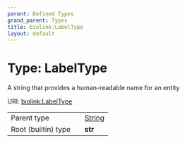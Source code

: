 ```yaml
---
parent: Defined Types
grand_parent: Types
title: biolink:LabelType
layout: default
---
```


# Type: LabelType


A string that provides a human-readable name for an entity

URI: [biolink:LabelType](https://w3id.org/biolink/LabelType)

|  |  |  |
| --- | --- | --- |
| Parent type | | [String](types/String.md) |
| Root (builtin) type | | **str** |
